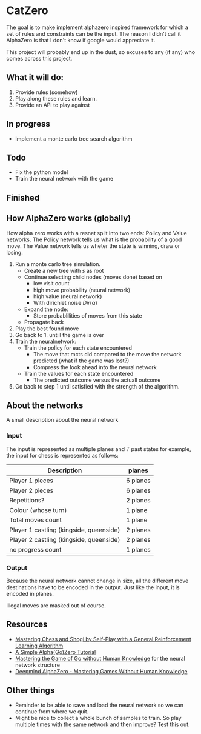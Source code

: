 # CatZero
The goal is to make implement alphazero inspired framework for which a set of rules and constraints can be the input.
The reason I didn't call it AlphaZero is that I don't know if google would appreciate it.

This project will probably end up in the dust, so excuses to any (if any) who comes across this project.
 
## What it will do:
1. Provide rules (somehow)
2. Play along these rules and learn.
3. Provide an API to play against

## In progress
* Implement a monte carlo tree search algorithm
  
## Todo
* Fix the python model
* Train the neural network with the game
## Finished


## How AlphaZero works (globally)
How alpha zero works with a resnet split into two ends: Policy and Value networks.
The Policy network tells us what is the probability of a good move.
The Value network tells us wheter the state is winning, draw or losing.

1. Run a monte carlo tree simulation.
    * Create a new tree with $s$ as root
    * Continue selecting child nodes (moves done) based on
      * low visit count
      * high move probability (neural network)
      * high value (neural network)
      * With dirichlet noise $Dir(\alpha)$
    * Expand the node:
      * Store probablilities of moves from this state
    * Propagate back
2. Play the best found move
3. Go back to 1. untill the game is over
4. Train the neuralnetwork:
    * Train the policy for each state encountered
      * The move that mcts did compared to the move the network predicted (what if the game was lost?)
      * Compress the look ahead into the neural network
    * Train the values for each state encountered
      * The predicted outcome versus the actuall outcome
5. Go back to step 1 until satisfied with the strength of the algorithm.


## About the networks
A small description about the neural network
### Input
The input is represented as multiple planes and $T$ past states
for example, the input for chess is represented as follows:

| Description     | planes  |
| ----------------|---------|
| Player 1 pieces | 6 planes|
| Player 2 pieces | 6 planes|
| Repetitions?    | 2 planes|
| Colour (whose turn) | 1 plane |
| Total moves count | 1 plane |
| Player 1 castling (kingside, queenside) | 2 planes |
| Player 2 castling (kingside, queenside) | 2 planes |
| no progress count | 1 planes |

### Output
Because the neural network cannot change in size, all the different move destinations have to be encoded in the output.
Just like the input, it is encoded in planes.

Illegal moves are masked out of course.


## Resources
- [Mastering Chess and Shogi by Self-Play with a General Reinforcement Learning Algorithm](https://arxiv.org/pdf/1712.01815.pdf)
- [A Simple Alpha(Go)Zero Tutorial](https://web.stanford.edu/~surag/posts/alphazero.html)
- [Mastering the Game of Go without Human Knowledge](http://discovery.ucl.ac.uk/10045895/1/agz_unformatted_nature.pdf) for the neural network structure
- [Deepmind AlphaZero - Mastering Games Without Human Knowledge](https://www.youtube.com/watch?v=Wujy7OzvdJk)

## Other things
* Reminder to be able to save and load the neural network so we can continue from where we quit.
* Might be nice to collect a whole bunch of samples to train. So play multiple times with the same network and then improve? Test this out.
